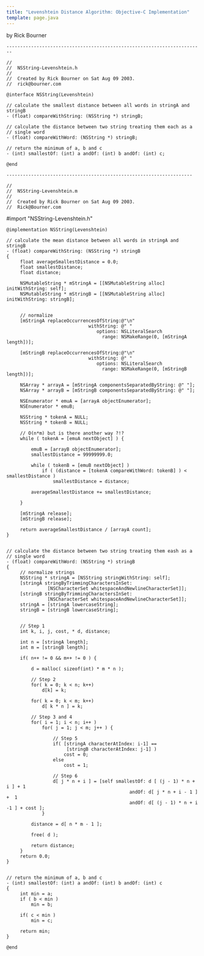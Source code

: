 ```yaml
---
title: "Levenshtein Distance Algorithm: Objective-C Implementation"
template: page.java
---
```


by Rick Bourner

	------------------------------------------------------------------------ 

	//
	//  NSString-Levenshtein.h
	//
	//  Created by Rick Bourner on Sat Aug 09 2003.
	//  rick@bourner.com

	@interface NSString(Levenshtein)

	// calculate the smallest distance between all words in stringA and  
	stringB
	- (float) compareWithString: (NSString *) stringB;

	// calculate the distance between two string treating them each as a
	// single word
	- (float) compareWithWord: (NSString *) stringB;

	// return the minimum of a, b and c
	- (int) smallestOf: (int) a andOf: (int) b andOf: (int) c;

	@end

	--------------------------------------------------------------------

	//
	//  NSString-Levenshtein.m
	//
	//  Created by Rick Bourner on Sat Aug 09 2003.
	//  Rick@Bourner.com

#import "NSString-Levenshtein.h"


	@implementation NSString(Levenshtein)

	// calculate the mean distance between all words in stringA and stringB
	- (float) compareWithString: (NSString *) stringB
	{
		 float averageSmallestDistance = 0.0;
		 float smallestDistance;
		 float distance;

		 NSMutableString * mStringA = [[NSMutableString alloc]  initWithString: self];
		 NSMutableString * mStringB = [[NSMutableString alloc]  initWithString: stringB];


		 // normalize
		 [mStringA replaceOccurrencesOfString:@"\n"
								  withString: @" "
									 options: NSLiteralSearch
									   range: NSMakeRange(0, [mStringA  length])];

		 [mStringB replaceOccurrencesOfString:@"\n"
								  withString: @" "
									 options: NSLiteralSearch
									   range: NSMakeRange(0, [mStringB  length])];

		 NSArray * arrayA = [mStringA componentsSeparatedByString: @" "];
		 NSArray * arrayB = [mStringB componentsSeparatedByString: @" "];

		 NSEnumerator * emuA = [arrayA objectEnumerator];
		 NSEnumerator * emuB;

		 NSString * tokenA = NULL;
		 NSString * tokenB = NULL;

		 // O(n*m) but is there another way ?!?
		 while ( tokenA = [emuA nextObject] ) {

			 emuB = [arrayB objectEnumerator];
			 smallestDistance = 99999999.0;

			 while ( tokenB = [emuB nextObject] )
				 if ( (distance = [tokenA compareWithWord: tokenB] ) <  smallestDistance )
					 smallestDistance = distance;

			 averageSmallestDistance += smallestDistance;

		 }

		 [mStringA release];
		 [mStringB release];

		 return averageSmallestDistance / [arrayA count];
	}


	// calculate the distance between two string treating them eash as a
	// single word
	- (float) compareWithWord: (NSString *) stringB
	{
		 // normalize strings
		 NSString * stringA = [NSString stringWithString: self];
		 [stringA stringByTrimmingCharactersInSet:
				   [NSCharacterSet whitespaceAndNewlineCharacterSet]];
		 [stringB stringByTrimmingCharactersInSet:
				   [NSCharacterSet whitespaceAndNewlineCharacterSet]];
		 stringA = [stringA lowercaseString];
		 stringB = [stringB lowercaseString];


		 // Step 1
		 int k, i, j, cost, * d, distance;

		 int n = [stringA length];
		 int m = [stringB length];	

		 if( n++ != 0 && m++ != 0 ) {

			 d = malloc( sizeof(int) * m * n );

			 // Step 2
			 for( k = 0; k < n; k++)
				 d[k] = k;

			 for( k = 0; k < m; k++)
				 d[ k * n ] = k;

			 // Step 3 and 4
			 for( i = 1; i < n; i++ )
				 for( j = 1; j < m; j++ ) {

					 // Step 5
					 if( [stringA characterAtIndex: i-1] == 
						  [stringB characterAtIndex: j-1] )
						 cost = 0;
					 else
						 cost = 1;

					 // Step 6
					 d[ j * n + i ] = [self smallestOf: d [ (j - 1) * n + i ] + 1
												 andOf: d[ j * n + i - 1 ] +  1
												 andOf: d[ (j - 1) * n + i -1 ] + cost ];
				 }

			 distance = d[ n * m - 1 ];

			 free( d );

			 return distance;
		 }
		 return 0.0;
	}


	// return the minimum of a, b and c
	- (int) smallestOf: (int) a andOf: (int) b andOf: (int) c
	{
		 int min = a;
		 if ( b < min )
			 min = b;

		 if( c < min )
			 min = c;

		 return min;
	}

	@end
